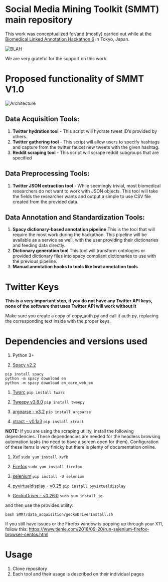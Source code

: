 # Social Media Mining Toolkit (SMMT) main repository

This work was conceptualized for/and (mostly) carried out while at the [Biomedical Linked Annotation Hackathon 6](http://blah6.linkedannotation.org/) in Tokyo, Japan.

![BLAH](http://www.jmbanda.com/blah6.png)

We are very grateful for the support on this work.

# Proposed functionality of SMMT V1.0

![Architecture](http://www.jmbanda.com/SMMT-v1.png)

## Data Acquisition Tools:
1. **Twitter hydration tool** - This script will hydrate tweet ID’s provided by others. 
1. **Twitter gathering tool** - This script will allow users to specify hashtags and capture from the twitter faucet new tweets with the given hashtag.
1. **Reddit scraping tool** - This script will scrape reddit subgroups that are specified


## Data Preprocessing Tools: 
1. **Twitter JSON extraction tool** - While seemingly trivial, most biomedical researchers do not want to work with JSON objects. This tool will take the fields the researcher wants and output a simple to use CSV file created from the provided data. 

## Data Annotation and Standardization Tools: 
1. **Spacy dictionary-based annotation pipeline** This is the tool that will require the most work during the hackathon. This pipeline will be available as a service as well, with the user providing their dictionaries and feeding data directly.  
1. **Dictionary generation tool** This tool will transform ontologies or provided dictionary files into spacy compliant dictionaries to use with the previous pipeline.
1. **Manual annotation hooks to tools like brat annotation tools** 

# Twitter Keys
**This is a very important step, if you do not have any Twitter API keys, none of the software that uses Twitter API will work without it**

Make sure you create a copy of copy_auth.py and call it auth.py, replacing the corresponding text inside with the proper keys.

# Dependencies and versions used

1. Python 3+

1. [Spacy v2.2](https://spacy.io/usage)
``` 
pip install spacy 
python -m spacy download en
python -m spacy download en_core_web_sm
```
1. [Twarc](https://github.com/DocNow/twarc)
` pip install twarc `

1. [Tweepy v3.8.0](http://docs.tweepy.org/en/latest/)
` pip install tweepy `

1. [argparse - v3.2](https://docs.python.org/3/library/argparse.html)
` pip install argparse `

1. [xtract - v0.1a3](https://pypi.org/project/xtract/)
` pip install xtract `

**NOTE:** If you are using the scraping utility, install the following dependencies. These dependencies are needed for the headless browsing automation tasks (no need to have a screen open for them). Configuration of these items is very finicky but there is plenty of documentation online.

1. [Xvf](https://linux.die.net/man/1/xvfb)
` sudo yum install Xvfb `

1. [Firefox](https://www.mozilla.org/en-US/firefox/linux/)
` sudo yum install firefox `

1. [selenium](https://selenium.dev/)
` pip install -U selenium `

1. [pyvirtualdisplay - v0.25](https://pypi.org/project/PyVirtualDisplay/)
` pip install pyvirtualdisplay `

1. [GeckoDriver - v0.26.0](https://github.com/mozilla/geckodriver/releases)
` sudo yum install jq `

and then use the provided utility:

` bash SMMT/data_acquisition/geckoDriverInstall.sh `

If you still have issues or the Firefox window is popping up through your X11, follow this:
https://www.tienle.com/2016/09-20/run-selenium-firefox-browser-centos.html


# Usage

1. Clone repository
1. Each tool and their usage is described on their individual pages 
